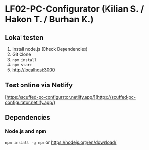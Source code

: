 # LF02-PC-Configurator (Kilian S. / Hakon T. / Burhan K.)

## Lokal testen

1.  Install node.js (Check Dependencies)
2.  Git Clone
3.  `npm install`
4.  `npm start`
5. [http://localhost:3000](http://localhost:3000)

## Test online via Netlify

[https://scuffed-pc-configurator.netlify.app/](https://scuffed-pc-configurator.netlify.app/)

## Dependencies
### Node.js and npm
`npm install -g npm` or https://nodejs.org/en/download/